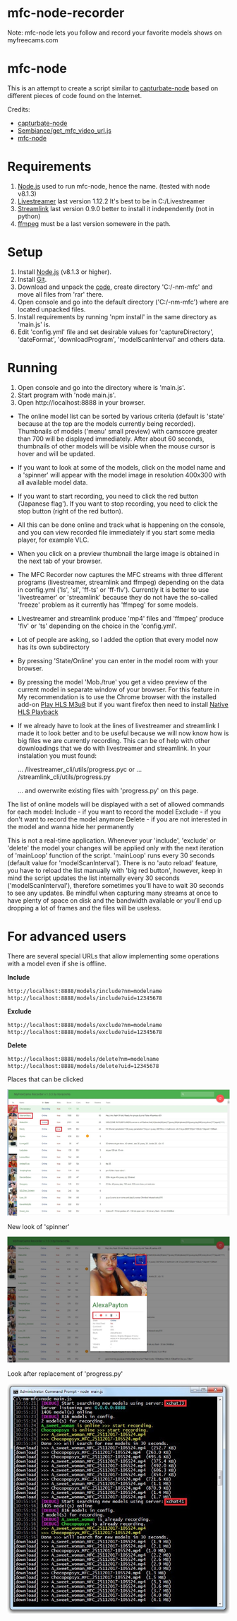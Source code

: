mfc-node-recorder
=================
Note: mfc-node lets you follow and record your favorite models shows on myfreecams.com

mfc-node
==========
This is an attempt to create a script similar to [capturbate-node](https://github.com/SN4T14/capturebate-node) based on different pieces of code found on the Internet.

Credits:
* [capturbate-node](https://github.com/SN4T14/capturebate-node)
* [Sembiance/get_mfc_video_url.js](https://gist.github.com/Sembiance/df151de0006a0bf8ae54)
* [mfc-node](https://github.com/sstativa/mfc-node)

Requirements
============
1. [Node.js](https://nodejs.org/download/release/) used to run mfc-node, hence the name. (tested with node v8.1.3)
2. [Livestreamer](https://github.com/chrippa/livestreamer/releases) last version 1.12.2 It's best to be in C:/Livestreamer
3. [Streamlink](https://github.com/streamlink/streamlink) last version 0.9.0 better to install it independently (not in python)
4. [ffmpeg](https://ffmpeg.zeranoe.com/builds/) must be a last version somewere in the path.

Setup
=====
1. Install [Node.js](https://nodejs.org/download/release/) (v8.1.3 or higher).
2. Install [Git](https://git-scm.com/downloads).
2. Download and unpack the [code](https://codeload.github.com/horacio9a/mfc-node/zip/master), create directory 'C:/-nm-mfc' and move all files from 'rar' there.
3. Open console and go into the default directory ('C:/-nm-mfc') where are located unpacked files.
4. Install requirements by running 'npm install' in the same directory as 'main.js' is.
5. Edit 'config.yml' file and set desirable values for 'captureDirectory', 'dateFormat', 'downloadProgram', 'modelScanInterval' and others data.

Running
=======
1. Open console and go into the directory where is 'main.js'.
2. Start program with 'node main.js'.
3. Open http://localhost:8888 in your browser.

- The online model list can be sorted by various criteria (default is 'state' because at the top are the models currently being recorded). Thumbnails of models ('menu' small preview) with camscore greater than 700 will be displayed immediately. After about 60 seconds, thumbnails of other models will be visible when the mouse cursor is hover and will be updated.
- If you want to look at some of the models, click on the model name and a 'spinner' will appear with the model image in resolution 400x300 with all available model data.
- If you want to start recording, you need to click the red button ('Japanese flag'). If you want to stop recording, you need to click the stop button (right of the red button). 
- All this can be done online and track what is happening on the console, and you can view recorded file immediately if you start some media player, for example VLC.
- When you click on a preview thumbnail the large image is obtained in the next tab of your browser.
- The MFC Recorder now captures the MFC streams with three different programs (livestreamer, streamlink and ffmpeg) depending on the data in config.yml ('ls', 'sl', 'ff-ts' or 'ff-flv'). Currently it is better to use 'livestreamer' or 'streamlink' because they do not have the so-called 'freeze' problem as it currently has 'ffmpeg' for some models.
- Livestreamer and streamlink produce 'mp4' files and 'ffmpeg' produce 'flv' or 'ts' depending on the choice in the 'config.yml'.
- Lot of people are asking, so I added the option that every model now has its own subdirectory
- By pressing 'State/Online' you can enter in the model room with your browser.
- By pressing the model 'Mob./true' you get a video preview of the current model in separate window of your browser. For this feature in My recommendation is to use the Chrome browser with the installed add-on [Play HLS M3u8](https://chrome.google.com/webstore/detail/play-hls-m3u8/ckblfoghkjhaclegefojbgllenffajdc/related) but if you want firefox then need to install [Native HLS Playback](https://addons.mozilla.org/en-US/firefox/addon/native_hls_playback/)
- If we already have to look at the lines of livestreamer and streamlink I made it to look better and to be useful because we will now know how is big files we are currently recording. This can be of help with other downloadings that we do with livestreamer and streamlink. In your instalation you must found:

   ... /livestreamer_cli/utils/progress.pyc
   or
   ... /streamlink_cli/utils/progress.py

   ... and owerwrite existing files with 'progress.py' on this page.


The list of online models will be displayed with a set of allowed commands for each model:
	Include - if you want to record the model
	Exclude - if you don't want to record the model anymore
	Delete - if you are not interested in the model and wanna hide her permanently

This is not a real-time application. Whenever your 'include', 'exclude' or 'delete' the model your changes will be applied only with the next iteration of 'mainLoop' function of the script. 'mainLoop' runs every 30 seconds (default value for 'modelScanInterval').
There is no 'auto reload' feature, you have to reload the list manually with 'big red button', however, keep in mind the script updates the list internally every 30 seconds ('modelScanInterval'), therefore sometimes you'll have to wait 30 seconds to see any updates.
Be mindful when capturing many streams at once to have plenty of space on disk and the bandwidth available or you’ll end up dropping a lot of frames and the files will be useless.

For advanced users
===========
There are several special URLs that allow implementing some operations with a model even if she is offline.

__Include__
```
http://localhost:8888/models/include?nm=modelname
http://localhost:8888/models/include?uid=12345678
```
__Exclude__
```
http://localhost:8888/models/exclude?nm=modelname
http://localhost:8888/models/exclude?uid=12345678
```
__Delete__
```
http://localhost:8888/models/delete?nm=modelname
http://localhost:8888/models/delete?uid=12345678
```
Places that can be clicked

![alt screenshot](./screenshot.jpg)

New look of 'spinner'

![alt screenshot](./screenshot1.jpg)

Look after replacement of 'progress.py'

![alt screenshot](./screenshot2.jpg)

